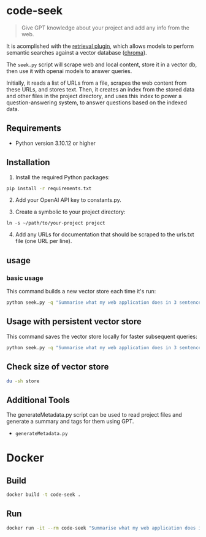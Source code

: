 # code-seek

> Give GPT knowledge about your project and add any info from the web.

It is acomplished with the [retrieval plugin](https://github.com/openai/chatgpt-retrieval-plugin), which allows models to perform semantic searches against a vector database ([chroma](https://github.com/chroma-core/chroma)).

The `seek.py` script will scrape web and local content, store it in a vector db, then use it with openai models to answer queries.

Initially, it reads a list of URLs from a file, scrapes the web content from these URLs, and stores text. Then, it creates an index from the stored data and other files in the project directory, and uses this index to power a question-answering system, to answer questions based on the indexed data.

## Requirements

- Python version 3.10.12 or higher

## Installation

1. Install the required Python packages:

```bash
pip install -r requirements.txt
```

2. Add your OpenAI API key to constants.py.

3. Create a symbolic to your project directory:

`ln -s ~/path/to/your-project project` 

4. Add any URLs for documentation that should be scraped to the urls.txt file (one URL per line).

## usage

### basic usage

This command builds a new vector store each time it's run:

```bash
python seek.py -q "Summarise what my web application does in 3 sentences."
```

## Usage with persistent vector store

This command saves the vector store locally for faster subsequent queries:

```bash
python seek.py -q "Summarise what my web application does in 3 sentences." --persist
```

## Check size of vector store

```bash
du -sh store
```

## Additional Tools

The generateMetadata.py script can be used to read project files and generate a summary and tags for them using GPT.

- `generateMetadata.py`


# Docker

## Build

```bash
docker build -t code-seek .
```

## Run

```bash
docker run -it --rm code-seek "Summarise what my web application does in 3 sentences."
```